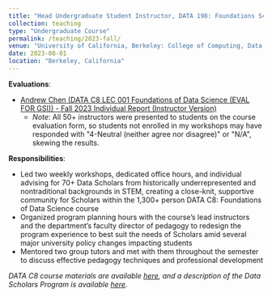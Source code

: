 ```yaml
---
title: "Head Undergraduate Student Instructor, DATA 198: Foundations Scholars (_Fall 2023_)"
collection: teaching
type: "Undergraduate Course"
permalink: /teaching/2023-fall/
venue: "University of California, Berkeley: College of Computing, Data Science, and Society (CDSS)"
date: 2023-08-01
location: "Berkeley, California"
---
```

__Evaluations__:
- [Andrew Chen (DATA C8 LEC 001 Foundations of Data Science (EVAL FOR GSI)) - Fall 2023 Individual Report (Instructor Version)](https://drive.google.com/file/d/1E9dxXvRNoXIfRy2HeqWnIYaRXPJb5HuK/view?usp=drive_link)
  - _Note_: All 50+ instructors were presented to students on the course evaluation form, so students not enrolled in my workshops may have responded with "4-Neutral (neither agree nor disagree)" or "N/A", skewing the results.

__Responsibilities__:
- Led two weekly workshops, dedicated office hours, and individual advising for 70+ Data Scholars from historically underrepresented and nontraditional backgrounds in STEM, creating a close-knit, supportive community for Scholars within the 1,300+ person DATA C8: Foundations of Data Science course
- Organized program planning hours with the course’s lead instructors and the department’s faculty director of pedagogy to redesign the program experience to best suit the needs of Scholars amid several major university policy changes impacting students
- Mentored two group tutors and met with them throughout the semester to discuss effective pedagogy techniques and professional development

_DATA C8 course materials are available [here](http://www.data8.org/fa23/), and a description of the Data Scholars Program is available [here](https://data.berkeley.edu/academics/campus-resources/data-scholars)._
